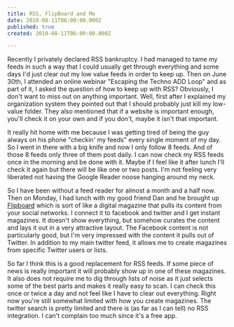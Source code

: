 ```yaml
---
title: RSS, FlipBoard and Me
date: 2010-08-11T06:00:00.000Z
published: true
created: 2010-08-11T06:00:00.000Z

---
```


Recently I privately declared RSS bankruptcy. I had managed to tame my feeds in such a way that I could usually get through everything and some days I'd just clear out my low value feeds in order to keep up. Then on June 30th, I attended an online webinar "Escaping the Techno ADD Loop" and as part of it, I asked the question of how to keep up with RSS? Obviously, I don't want to miss out on anything important. Well, first after I explained my organization system they pointed out that I should probably just kill my low-value folder. They also mentioned that if a website is important enough, you'll check it on your own and if you don't, maybe it isn't that important.

It really hit home with me because I was getting tired of being the guy always on his phone "checkin' my feeds" every single moment of my day. So I went in there with a big knife and now I only follow 8 feeds. And of those 8 feeds only three of them post daily. I can now check my RSS feeds once in the morning and be done with it. Maybe if I feel like it after lunch I'll check it again but there will be like one or two posts. I'm not feeling very liberated not having the Google Reader noose hanging around my neck.

So I have been without a feed reader for almost a month and a half now. Then on Monday, I had lunch with my good friend Dan and he brought up [Flipboard](http://www.flipboard.com/) which is sort of like a digital magazine that pulls its content from your social networks. I connect it to facebook and twitter and I get instant magazines. It doesn't show everything, but somehow curates the content and lays it out in a very attractive layout. The Facebook content is not particularly good, but I'm very impressed with the content it pulls out of Twitter. In addition to my main twitter feed, it allows me to create magazines from specific Twitter users or lists.

So far I think this is a good replacement for RSS feeds. If some piece of news is really important it will probably show up in one of these magazines. It also does not require me to dig through lists of noise as it just selects some of the best parts and makes it really easy to scan. I can check this once or twice a day and not feel like I have to clear out everything. Right now you're still somewhat limited with how you create magazines. The twitter search is pretty limited and there is (as far as I can tell) no RSS integration. I can't complain too much since it's a free app.

